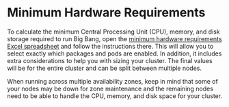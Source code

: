 # Minimum Hardware Requirements

To calculate the minimum Central Processing Unit (CPU), memory, and disk storage required to run Big Bang, open the [minimum hardware requirements Excel spreadsheet](./minimum-hardware-requirements.xlsx) and follow the instructions there. This will allow you to select exactly which packages and pods are enabled. In addition, it includes extra considerations to help you with sizing your cluster. The final values will be for the entire cluster and can be split between multiple nodes.

When running across multiple availability zones, keep in mind that some of your nodes may be down for zone maintenance and the remaining nodes need to be able to handle the CPU, memory, and disk space for your cluster.
